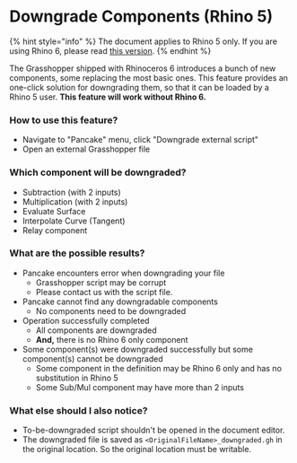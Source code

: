# Downgrade Components \(Rhino 5\)

{% hint style="info" %}
The document applies to Rhino 5 only. If you are using Rhino 6, please read [this version](./).
{% endhint %}

The Grasshopper shipped with Rhinoceros 6 introduces a bunch of new components, some replacing the most basic ones. This feature provides an one-click solution for downgrading them, so that it can be loaded by a Rhino 5 user. **This feature will work without Rhino 6.**

### How to use this feature?

* Navigate to "Pancake" menu, click "Downgrade external script"
* Open an external Grasshopper file

### Which component will be downgraded?

* Subtraction \(with 2 inputs\)
* Multiplication \(with 2 inputs\)
* Evaluate Surface
* Interpolate Curve \(Tangent\)
* Relay component

### What are the possible results?

* Pancake encounters error when downgrading your file
  * Grasshopper script may be corrupt
  * Please contact us with the script file.
* Pancake cannot find any downgradable components
  * No components need to be downgraded
* Operation successfully completed
  * All components are downgraded
  * **And,** there is no Rhino 6 only component
* Some component\(s\) were downgraded successfully but some component\(s\) cannot be downgraded
  * Some component in the definition may be Rhino 6 only and has no substitution in Rhino 5
  * Some Sub/Mul component may have more than 2 inputs

### What else should I also notice?

* To-be-downgraded script shouldn't be opened in the document editor.
* The downgraded file is saved as `<OriginalFileName>_downgraded.gh` in the original location. So the original location must be writable.

